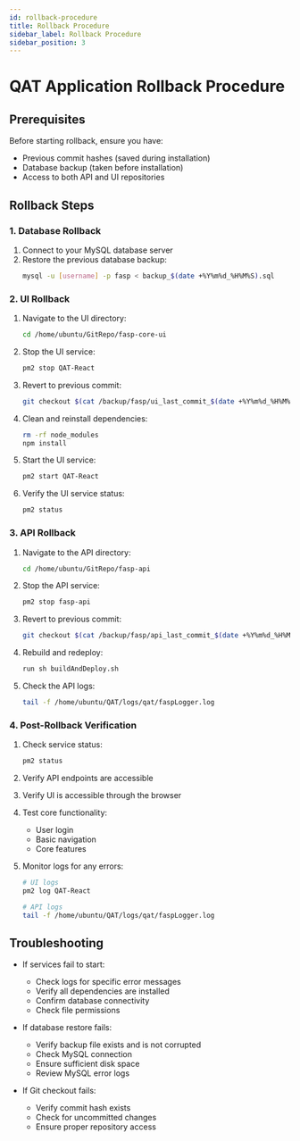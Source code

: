 ```yaml
---
id: rollback-procedure
title: Rollback Procedure
sidebar_label: Rollback Procedure
sidebar_position: 3
---
```


# QAT Application Rollback Procedure

## Prerequisites
Before starting rollback, ensure you have:
- Previous commit hashes (saved during installation)
- Database backup (taken before installation)
- Access to both API and UI repositories

## Rollback Steps

### 1. Database Rollback
1. Connect to your MySQL database server
2. Restore the previous database backup:
   ```bash
   mysql -u [username] -p fasp < backup_$(date +%Y%m%d_%H%M%S).sql
   ```

### 2. UI Rollback
1. Navigate to the UI directory:
   ```bash
   cd /home/ubuntu/GitRepo/fasp-core-ui
   ```

2. Stop the UI service:
   ```bash
   pm2 stop QAT-React
   ```

3. Revert to previous commit:
   ```bash
   git checkout $(cat /backup/fasp/ui_last_commit_$(date +%Y%m%d_%H%M%S).txt)
   ```

4. Clean and reinstall dependencies:
   ```bash
   rm -rf node_modules
   npm install
   ```

5. Start the UI service:
   ```bash
   pm2 start QAT-React
   ```

6. Verify the UI service status:
   ```bash
   pm2 status
   ```

### 3. API Rollback
1. Navigate to the API directory:
   ```bash
   cd /home/ubuntu/GitRepo/fasp-api
   ```

2. Stop the API service:
   ```bash
   pm2 stop fasp-api
   ```

3. Revert to previous commit:
   ```bash
   git checkout $(cat /backup/fasp/api_last_commit_$(date +%Y%m%d_%H%M%S).txt)
   ```

4. Rebuild and redeploy:
   ```bash
   run sh buildAndDeploy.sh
   ```

5. Check the API logs:
   ```bash
   tail -f /home/ubuntu/QAT/logs/qat/faspLogger.log
   ```

### 4. Post-Rollback Verification
1. Check service status:
   ```bash
   pm2 status
   ```

2. Verify API endpoints are accessible
3. Verify UI is accessible through the browser
4. Test core functionality:
   - User login
   - Basic navigation
   - Core features
5. Monitor logs for any errors:
   ```bash
   # UI logs
   pm2 log QAT-React
   
   # API logs
   tail -f /home/ubuntu/QAT/logs/qat/faspLogger.log
   ```

## Troubleshooting
- If services fail to start:
  - Check logs for specific error messages
  - Verify all dependencies are installed
  - Confirm database connectivity
  - Check file permissions

- If database restore fails:
  - Verify backup file exists and is not corrupted
  - Check MySQL connection
  - Ensure sufficient disk space
  - Review MySQL error logs

- If Git checkout fails:
  - Verify commit hash exists
  - Check for uncommitted changes
  - Ensure proper repository access